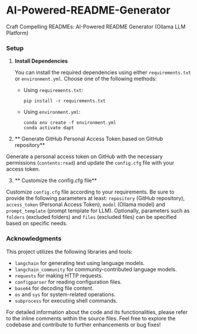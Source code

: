 # AI-Powered-README-Generator
 Craft Compelling READMEs: AI-Powered README Generator (Ollama LLM Platform)


### Setup

1. **Install Dependencies**

   You can install the required dependencies using either `requirements.txt` or `environment.yml`. Choose one of the following methods:

   - Using `requirements.txt`:
     ```
     pip install -r requirements.txt
     ```

   - Using `environment.yml`:
     ```
     conda env create -f environment.yml
     conda activate dapt
     ```

2. ** Generate GitHub Personal Access Token based on GitHub repository**

Generate a personal access token on GitHub with the necessary permissions (`contents:read`) and update the `config.cfg` file with your access token.

3. ** Customize the config.cfg file**

Customize  `config.cfg` file according to your requirements. Be sure to provide the following parameters at least: `repository` (GitHub repository), `access_token` (Personal Access Token), `model` (Ollama model) and `prompt_template` (prompt template for LLM). Optionally, parameters such as `folders` (excluded folders) and `files` (excluded files) can be specified based on specific needs.

### Acknowledgments

This project utilizes the following libraries and tools:

- `langchain` for generating text using language models.
- `langchain_community` for community-contributed language models.
- `requests` for making HTTP requests.
- `configparser` for reading configuration files.
- `base64` for decoding file content.
- `os` and `sys` for system-related operations.
- `subprocess` for executing shell commands.

For detailed information about the code and its functionalities, please refer to the inline comments within the source files. Feel free to explore the codebase and contribute to further enhancements or bug fixes!
